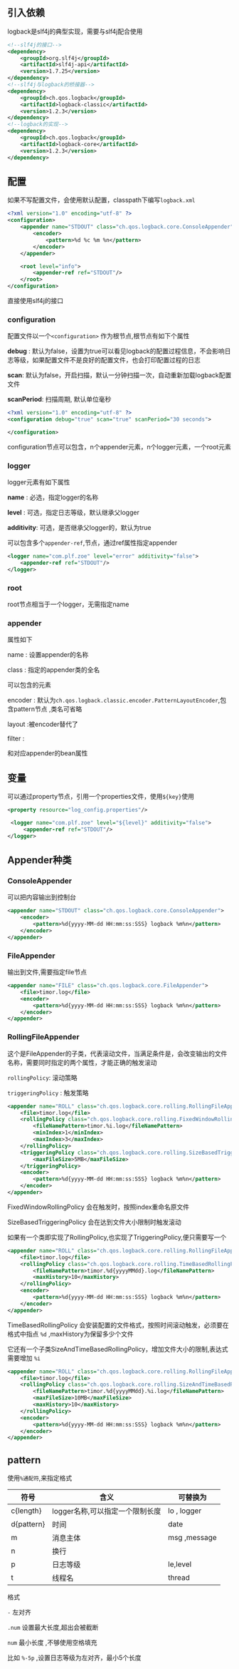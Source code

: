 ## 引入依赖

logback是slf4j的典型实现，需要与slf4j配合使用

```xml
<!--slf4j的接口-->
<dependency>
    <groupId>org.slf4j</groupId>
    <artifactId>slf4j-api</artifactId>
    <version>1.7.25</version>
</dependency>
<!--slf4j与logback的桥接器-->
<dependency>
    <groupId>ch.qos.logback</groupId>
    <artifactId>logback-classic</artifactId>
    <version>1.2.3</version>
</dependency>
<!--logback的实现-->
<dependency>
    <groupId>ch.qos.logback</groupId>
    <artifactId>logback-core</artifactId>
    <version>1.2.3</version>
</dependency>
```

## 配置

如果不写配置文件，会使用默认配置，classpath下编写`logback.xml`

```xml
<?xml version="1.0" encoding="utf-8" ?>
<configuration>
    <appender name="STDOUT" class="ch.qos.logback.core.ConsoleAppender">
        <encoder>
            <pattern>%d %c %m %n</pattern>
        </encoder>
    </appender>

    <root level="info">
        <appender-ref ref="STDOUT"/>
    </root>
</configuration>
```

直接使用slf4j的接口

### configuration

配置文件以一个`<configuration>` 作为根节点,根节点有如下个属性

**debug** : 默认为false，设置为true可以看见logback的配置过程信息，不会影响日志等级，如果配置文件不是良好的配置文件，也会打印配置过程的日志

**scan**: 默认为false，开启扫描，默认一分钟扫描一次，自动重新加载logback配置文件

**scanPeriod**: 扫描周期, 默认单位毫秒

```xml
<?xml version="1.0" encoding="utf-8" ?>
<configuration debug="true" scan="true" scanPeriod="30 seconds">

</configuration>
```

configuration节点可以包含，n个appender元素，n个logger元素，一个root元素



### logger

logger元素有如下属性

**name** : 必选，指定logger的名称

**level** : 可选，指定日志等级，默认继承父logger

**additivity**: 可选，是否继承父logger的，默认为true

可以包含多个`appender-ref`,节点，通过ref属性指定appender

```xml
<logger name="com.plf.zoe" level="error" additivity="false">
    <appender-ref ref="STDOUT"/>
</logger>
```

### root

root节点相当于一个logger，无需指定name

### appender

属性如下

name : 设置appender的名称

class : 指定的appender类的全名

可以包含的元素

encoder : 默认为`ch.qos.logback.classic.encoder.PatternLayoutEncoder`,包含pattern节点 ,类名可省略

layout :被encoder替代了

filter :

和对应appender的bean属性 

## 变量

可以通过property节点，引用一个properties文件，使用`${key}`使用

```xml
<property resource="log_config.properties"/>

 <logger name="com.plf.zoe" level="${level}" additivity="false">
     <appender-ref ref="STDOUT"/>
</logger>
```

## Appender种类

### ConsoleAppender

可以把内容输出到控制台

```xml
<appender name="STDOUT" class="ch.qos.logback.core.ConsoleAppender">
    <encoder>
        <pattern>%d{yyyy-MM-dd HH:mm:ss:SSS} logback %m%n</pattern>
    </encoder>
</appender>
```

### FileAppender

输出到文件,需要指定file节点

```xml
<appender name="FILE" class="ch.qos.logback.core.FileAppender">
    <file>timor.log</file>
    <encoder>
        <pattern>%d{yyyy-MM-dd HH:mm:ss:SSS} logback %m%n</pattern>
    </encoder>
</appender>
```

### RollingFileAppender

这个是FileAppender的子类，代表滚动文件，当满足条件是，会改变输出的文件名称，需要同时指定的两个属性，才能正确的触发滚动

`rollingPolicy`:  滚动策略

`triggeringPolicy` : 触发策略 

```xml
<appender name="ROLL" class="ch.qos.logback.core.rolling.RollingFileAppender">
    <file>timor.log</file>
    <rollingPolicy class="ch.qos.logback.core.rolling.FixedWindowRollingPolicy">
        <fileNamePattern>timor.%i.log</fileNamePattern>
        <minIndex>1</minIndex>
        <maxIndex>3</maxIndex>
    </rollingPolicy>
    <triggeringPolicy class="ch.qos.logback.core.rolling.SizeBasedTriggeringPolicy">
        <maxFileSize>5MB</maxFileSize>
    </triggeringPolicy>
    <encoder>
        <pattern>%d{yyyy-MM-dd HH:mm:ss:SSS} logback %m%n</pattern>
    </encoder>
</appender>
```

FixedWindowRollingPolicy 会在触发时，按照index重命名原文件

SizeBasedTriggeringPolicy 会在达到文件大小限制时触发滚动

如果有一个类即实现了RollingPolicy,也实现了TriggeringPolicy,便只需要写一个

```xml
<appender name="ROLL" class="ch.qos.logback.core.rolling.RollingFileAppender">
    <file>timor.log</file>
    <rollingPolicy class="ch.qos.logback.core.rolling.TimeBasedRollingPolicy">
        <fileNamePattern>timor.%d{yyyyMMdd}.log</fileNamePattern>
        <maxHistory>10</maxHistory>
    </rollingPolicy>
    <encoder>
        <pattern>%d{yyyy-MM-dd HH:mm:ss:SSS} logback %m%n</pattern>
    </encoder>
</appender>
```

TimeBasedRollingPolicy 会安装配置的文件格式，按照时间滚动触发，必须要在格式中指点 `%d` ,maxHistory为保留多少个文件

它还有一个子类SizeAndTimeBasedRollingPolicy，增加文件大小的限制,表达式需要增加 `%i `

```xml
<appender name="ROLL" class="ch.qos.logback.core.rolling.RollingFileAppender">
    <file>timor.log</file>
    <rollingPolicy class="ch.qos.logback.core.rolling.SizeAndTimeBasedRollingPolicy">
        <fileNamePattern>timor.%d{yyyyMMdd}.%i.log</fileNamePattern>
        <maxFileSize>10MB</maxFileSize>
        <maxHistory>10</maxHistory>
    </rollingPolicy>
    <encoder>
        <pattern>%d{yyyy-MM-dd HH:mm:ss:SSS} logback %m%n</pattern>
    </encoder>
</appender>
```

## pattern

使用`%通配符`,来指定格式

| 符号       | 含义                            | 可替换为     |
| ---------- | ------------------------------- | ------------ |
| c{length}  | logger名称,可以指定一个限制长度 | lo , logger  |
| d{pattern} | 时间                            | date         |
| m          | 消息主体                        | msg ,message |
| n          | 换行                            |              |
| p          | 日志等级                        | le,level     |
| t          | 线程名                          | thread       |

格式

`-` 左对齐

`.num` 设置最大长度,超出会被截断

`num` 最小长度 ,不够使用空格填充

比如 `%-5p` ,设置日志等级为左对齐，最小5个长度